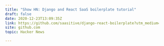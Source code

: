 ```yaml
---
title: "Show HN: Django and React SaaS boilerplate tutorial"
draft: false
date: 2020-12-23T13:09:35Z
link: https://github.com/saasitive/django-react-boilerplate?utm_medium=RSS&utm_source=hune
site: github.com
topic: Hacker News  

---
```

